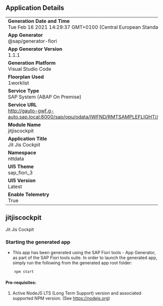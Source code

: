 ## Application Details
|               |
| ------------- |
|**Generation Date and Time**<br>Tue Feb 16 2021 14:29:37 GMT+0100 (Central European Standard Time)|
|**App Generator**<br>@sap/generator-fiori|
|**App Generator Version**<br>1.1.1|
|**Generation Platform**<br>Visual Studio Code|
|**Floorplan Used**<br>1worklist|
|**Service Type**<br>SAP System (ABAP On Premise)|
|**Service URL**<br>http://gauto-gwf.g-auto.sap.local:8000/sap/opu/odata/IWFND/RMTSAMPLEFLIGHT//sap/opu/odata/sap/ZC_JITCOCKPIT_CDS
|**Module Name**<br>jitjiscockpit|
|**Application Title**<br>Jit Jis Cockpit|
|**Namespace**<br>nttdata|
|**UI5 Theme**<br>sap_fiori_3|
|**UI5 Version**<br>Latest|
|**Enable Telemetry**<br>True|

## jitjiscockpit

Jit Jis Cockpit

### Starting the generated app

-   This app has been generated using the SAP Fiori tools - App Generator, as part of the SAP Fiori tools suite.  In order to launch the generated app, simply run the following from the generated app root folder:

```
    npm start
```


#### Pre-requisites:

1. Active NodeJS LTS (Long Term Support) version and associated supported NPM version.  (See https://nodejs.org)


